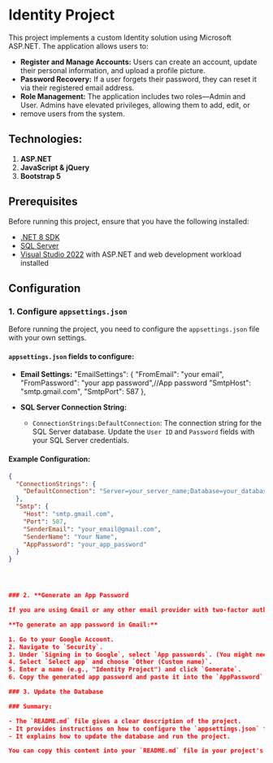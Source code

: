 # Identity Project

This project implements a custom Identity solution using Microsoft ASP.NET. The application allows users to:

- **Register and Manage Accounts:** Users can create an account, update their personal information, and upload a profile picture.
- **Password Recovery:** If a user forgets their password, they can reset it via their registered email address.
- **Role Management:** The application includes two roles—Admin and User. Admins have elevated privileges, allowing them to add, edit, or
- remove users from the system.



## Technologies:
1. **ASP.NET**
2. **JavaScript & jQuery**
3. **Bootstrap 5**


## Prerequisites

Before running this project, ensure that you have the following installed:

- [.NET 8 SDK](https://dotnet.microsoft.com/download/dotnet/8.0)
- [SQL Server](https://www.microsoft.com/en-us/sql-server/sql-server-downloads)
- [Visual Studio 2022](https://visualstudio.microsoft.com/) with ASP.NET and web development workload installed

## Configuration

### 1. **Configure `appsettings.json`**

Before running the project, you need to configure the `appsettings.json` file with your own settings. 

#### **`appsettings.json` fields to configure:**

- **Email Settings:**
"EmailSettings": {
    "FromEmail": "your email",
    "FromPassword": "your app password",//App password
    "SmtpHost": "smtp.gmail.com",
    "SmtpPort": 587
  },

- **SQL Server Connection String:**
  - `ConnectionStrings:DefaultConnection`: The connection string for the SQL Server database. Update the `User ID` and `Password` fields with your SQL Server credentials.

#### **Example Configuration:**

```json
{
  "ConnectionStrings": {
    "DefaultConnection": "Server=your_server_name;Database=your_database_name;User Id=your_username;Password=your_password;MultipleActiveResultSets=true;Encrypt=false"
  },
  "Smtp": {
    "Host": "smtp.gmail.com",
    "Port": 587,
    "SenderEmail": "your_email@gmail.com",
    "SenderName": "Your Name",
    "AppPassword": "your_app_password"
  }
}




### 2. **Generate an App Password

If you are using Gmail or any other email provider with two-factor authentication (2FA), you'll need to generate an app password to send emails through the application.

**To generate an app password in Gmail:**

1. Go to your Google Account.
2. Navigate to `Security`.
3. Under `Signing in to Google`, select `App passwords`. (You might need to sign in again.)
4. Select `Select app` and choose `Other (Custom name)`.
5. Enter a name (e.g., "Identity Project") and click `Generate`.
6. Copy the generated app password and paste it into the `AppPassword` field in `appsettings.json`.

### 3. Update the Database

### Summary:

- The `README.md` file gives a clear description of the project.
- It provides instructions on how to configure the `appsettings.json` file, including how to generate an app password for email settings.
- It explains how to update the database and run the project.

You can copy this content into your `README.md` file in your project's root directory.
